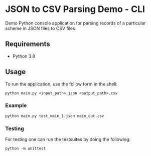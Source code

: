 # JSON to CSV Parsing Demo - CLI

Demo Python console application for parsing records of a particular scheme in 
JSON files to CSV files.

## Requirements

- Python 3.8

## Usage

To run the application, use the follow form in the shell:

```
python main.py <input_path>.json <output_path>.csv 
```

### Example

```shell
python main.py test_main_1.json main_out.csv 
```

### Testing

For testing one can run the testsuites by doing the following:

```shell
python -m unittest
```

